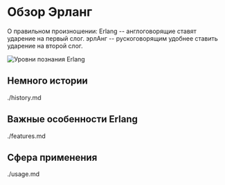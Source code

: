 # Обзор Эрланг

О правильном произношении:
Erlang -- англоговорящие ставят ударение на первый слог.
эрлАнг -- рускоговорящим удобнее ставить ударение на второй слог.

![Уровни познания Erlang](./img/9-circles-of-el.png)


## Немного истории

./history.md


## Важные особенности Erlang

./features.md


## Сфера применения

./usage.md
